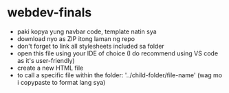 ﻿# webdev-finals
- paki kopya yung navbar code, template natin sya
- download nyo as ZIP itong laman ng repo
- don't forget to link all stylesheets included sa folder
- open this file using your IDE of choice (I do recommend using VS code as it's user-friendly)
- create a new HTML file
- to call a specific file within the folder: '../child-folder/file-name' (wag mo i copypaste to format lang sya)
